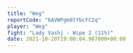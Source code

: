 ```yaml
---
title: "Weg"
reportCode: "6AVWPgm8tYbcFC2q"
player: "Weg"
fight: "Lady Vashj - Wipe 2 (11%)"
date: 2021-10-20T19:00:04.987000+00:00
---
```

